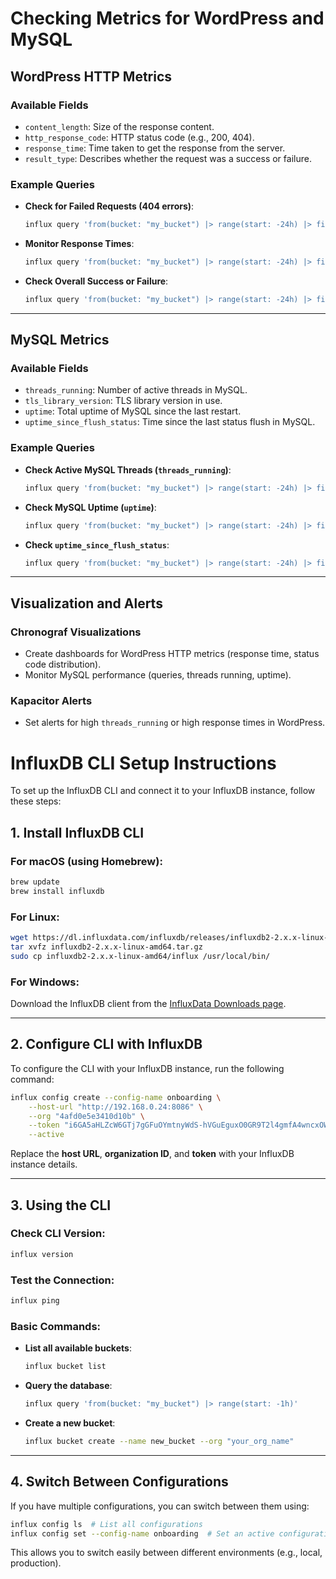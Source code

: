 
# Checking Metrics for WordPress and MySQL

## WordPress HTTP Metrics

### Available Fields
- `content_length`: Size of the response content.
- `http_response_code`: HTTP status code (e.g., 200, 404).
- `response_time`: Time taken to get the response from the server.
- `result_type`: Describes whether the request was a success or failure.

### Example Queries

- **Check for Failed Requests (404 errors)**:
    ```bash
    influx query 'from(bucket: "my_bucket") |> range(start: -24h) |> filter(fn: (r) => r._measurement == "wordpress_http") |> filter(fn: (r) => r.status_code == "404")'
    ```

- **Monitor Response Times**:
    ```bash
    influx query 'from(bucket: "my_bucket") |> range(start: -24h) |> filter(fn: (r) => r._measurement == "wordpress_http") |> filter(fn: (r) => r._field == "response_time")'
    ```

- **Check Overall Success or Failure**:
    ```bash
    influx query 'from(bucket: "my_bucket") |> range(start: -24h) |> filter(fn: (r) => r._measurement == "wordpress_http") |> filter(fn: (r) => r._field == "result_type") |> group(columns: ["_value"]) |> count()'
    ```

---

## MySQL Metrics

### Available Fields
- `threads_running`: Number of active threads in MySQL.
- `tls_library_version`: TLS library version in use.
- `uptime`: Total uptime of MySQL since the last restart.
- `uptime_since_flush_status`: Time since the last status flush in MySQL.

### Example Queries

- **Check Active MySQL Threads (`threads_running`)**:
    ```bash
    influx query 'from(bucket: "my_bucket") |> range(start: -24h) |> filter(fn: (r) => r._measurement == "mysql") |> filter(fn: (r) => r._field == "threads_running")'
    ```

- **Check MySQL Uptime (`uptime`)**:
    ```bash
    influx query 'from(bucket: "my_bucket") |> range(start: -24h) |> filter(fn: (r) => r._measurement == "mysql") |> filter(fn: (r) => r._field == "uptime")'
    ```

- **Check `uptime_since_flush_status`**:
    ```bash
    influx query 'from(bucket: "my_bucket") |> range(start: -24h) |> filter(fn: (r) => r._measurement == "mysql") |> filter(fn: (r) => r._field == "uptime_since_flush_status")'
    ```

---

## Visualization and Alerts

### Chronograf Visualizations
- Create dashboards for WordPress HTTP metrics (response time, status code distribution).
- Monitor MySQL performance (queries, threads running, uptime).

### Kapacitor Alerts
- Set alerts for high `threads_running` or high response times in WordPress.

# InfluxDB CLI Setup Instructions

To set up the InfluxDB CLI and connect it to your InfluxDB instance, follow these steps:

## 1. Install InfluxDB CLI

### For macOS (using Homebrew):
```bash
brew update
brew install influxdb
```

### For Linux:
```bash
wget https://dl.influxdata.com/influxdb/releases/influxdb2-2.x.x-linux-amd64.tar.gz
tar xvfz influxdb2-2.x.x-linux-amd64.tar.gz
sudo cp influxdb2-2.x.x-linux-amd64/influx /usr/local/bin/
```

### For Windows:
Download the InfluxDB client from the [InfluxData Downloads page](https://portal.influxdata.com/downloads/).

---

## 2. Configure CLI with InfluxDB

To configure the CLI with your InfluxDB instance, run the following command:

```bash
influx config create --config-name onboarding \
    --host-url "http://192.168.0.24:8086" \
    --org "4afd0e5e3410d10b" \
    --token "i6GA5aHLZcW6GTj7gGFuOYmtnyWdS-hVGuEguxO0GR9T2l4gmfA4wncxOWYMDJYCEx9Ajx_1U0P21i7CRgjGWw==" \
    --active
```

Replace the **host URL**, **organization ID**, and **token** with your InfluxDB instance details.

---

## 3. Using the CLI

### Check CLI Version:
```bash
influx version
```

### Test the Connection:
```bash
influx ping
```

### Basic Commands:

- **List all available buckets**:
  ```bash
  influx bucket list
  ```

- **Query the database**:
  ```bash
  influx query 'from(bucket: "my_bucket") |> range(start: -1h)'
  ```

- **Create a new bucket**:
  ```bash
  influx bucket create --name new_bucket --org "your_org_name"
  ```

---

## 4. Switch Between Configurations

If you have multiple configurations, you can switch between them using:

```bash
influx config ls  # List all configurations
influx config set --config-name onboarding  # Set an active configuration
```

This allows you to switch easily between different environments (e.g., local, production).
